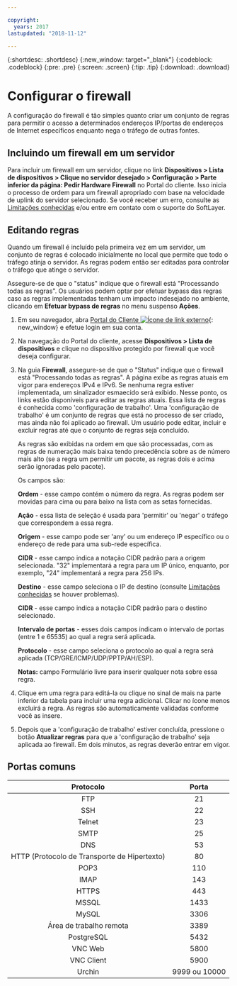 ```yaml
---

copyright:
  years: 2017
lastupdated: "2018-11-12"

---
```


{:shortdesc: .shortdesc}
{:new_window: target="_blank"}
{:codeblock: .codeblock}
{:pre: .pre}
{:screen: .screen}
{:tip: .tip}
{:download: .download}

# Configurar o firewall

A configuração do firewall é tão simples quanto criar um conjunto de regras para
permitir o acesso a determinados endereços IP/portas de endereços de Internet
específicos enquanto nega o tráfego de outras fontes.

## Incluindo um firewall em um servidor

Para incluir um firewall em um servidor, clique no link **Dispositivos >
Lista de dispositivos > Clique no servidor desejado > Configuração > Parte inferior da
página: Pedir Hardware Firewall** no Portal do cliente. Isso inicia o
processo de ordem para um firewall apropriado com base na velocidade de uplink do
servidor selecionado. Se você receber um erro, consulte as
[Limitações conhecidas](known-limitations.html) e/ou entre em contato
com o suporte do SoftLayer.

## Editando regras

Quando um firewall é incluído pela primeira vez em um servidor, um conjunto de
regras é colocado inicialmente no local que permite que todo o tráfego atinja o servidor. As
regras podem então ser editadas para controlar o tráfego que atinge o servidor.

Assegure-se de que o "status" indique que o firewall está "Processando todas as
regras". Os usuários podem optar por efetuar bypass das regras caso as regras
implementadas tenham um impacto indesejado no ambiente, clicando em
**Efetuar bypass de regras** no menu suspenso
**Ações**.

1. Em seu navegador, abra [Portal do Cliente ![Ícone de link externo](../../icons/launch-glyph.svg "Ícone de link externo")](https://control.softlayer.com/){: new_window} e efetue login em sua conta.
2. Na navegação do Portal do cliente, acesse **Dispositivos > Lista de
dispositivos** e clique no dispositivo protegido por firewall que você deseja
configurar.
3. Na guia **Firewall**, assegure-se de que o "Status" indique
que o firewall está "Processando todas as regras".  A página exibe as regras atuais em
vigor para endereços IPv4 e IPv6. Se nenhuma regra estiver implementada, um sinalizador
esmaecido será exibido. Nesse ponto, os links estão disponíveis para editar as regras
atuais.  Essa lista de regras é conhecida como 'configuração de trabalho'. Uma
'configuração de trabalho' é um conjunto de regras que está no processo de ser criado,
mas ainda não foi aplicado ao firewall. Um usuário pode editar, incluir e excluir regras
até que o conjunto de regras seja concluído. 

     As regras são exibidas na ordem em que são processadas, com as regras de
numeração mais baixa tendo precedência sobre as de número mais alto (se a regra um
permitir um pacote, as regras dois e acima serão ignoradas pelo pacote).
     
     Os campos são:

      **Ordem** - esse campo contém o número da regra.  As
regras podem ser movidas para cima ou para baixo na lista com as setas fornecidas.
      
      **Ação** - essa lista de seleção é usada para 'permitir' ou 'negar' o tráfego que correspondem a essa regra.
      
      **Origem** - esse campo pode ser 'any' ou um endereço IP específico ou o endereço de rede para uma sub-rede específica.
      
      **CIDR** - esse campo indica a notação CIDR padrão para a origem selecionada. "32" implementará a regra para um IP único, enquanto, por exemplo, "24" implementará a regra para 256 IPs.
      
      **Destino** - esse campo seleciona o IP de destino
(consulte [Limitações conhecidas](known-limitations.html) se houver
problemas).
      
      **CIDR** - esse campo indica a notação CIDR padrão para o destino selecionado.
      
      **Intervalo de portas** - esses dois campos indicam o intervalo de portas (entre 1 e 65535) ao qual a regra será aplicada.
      
      **Protocolo** - esse campo seleciona o protocolo ao qual
a regra será aplicada (TCP/GRE/ICMP/UDP/PPTP/AH/ESP).
      
      **Notas:** campo Formulário livre para inserir qualquer nota sobre essa regra.

4. Clique em uma regra para editá-la ou clique no sinal de mais na parte inferior
da tabela para incluir uma regra adicional. Clicar no ícone menos excluirá a regra. As
regras são automaticamente validadas conforme você as insere.
5. Depois que a 'configuração de trabalho' estiver concluída, pressione o botão
**Atualizar regras** para que a 'configuração de trabalho' seja
aplicada ao firewall. Em dois minutos, as regras deverão entrar em vigor.

## Portas comuns

| Protocolo | Porta |
| :-----: | :-----: |
| FTP | 21 |
| SSH | 22 |
| Telnet | 23 |
| SMTP | 25 |
| DNS | 53 |
| HTTP (Protocolo de Transporte de Hipertexto) | 80 |
| POP3 | 110 |
| IMAP | 143 |
| HTTPS | 443 |
| MSSQL | 1433 |
| MySQL | 3306 |
| Área de trabalho remota | 3389 |
| PostgreSQL | 5432 |
| VNC Web | 5800 |
| VNC Client | 5900 |
| Urchin | 9999 ou 10000 ||

    
